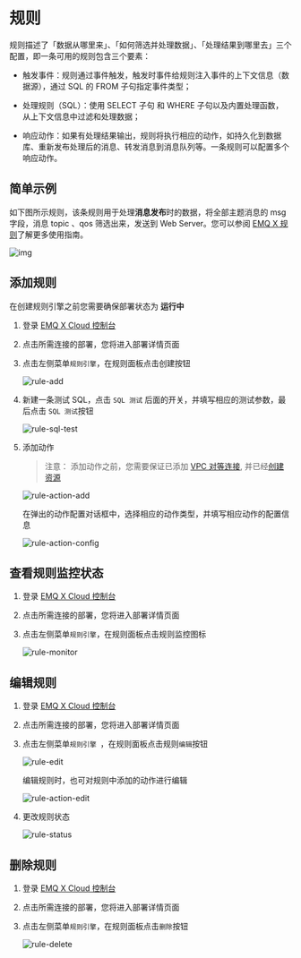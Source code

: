 # 规则

规则描述了「数据从哪里来」、「如何筛选并处理数据」、「处理结果到哪里去」三个配置，即一条可用的规则包含三个要素：

- 触发事件：规则通过事件触发，触发时事件给规则注入事件的上下文信息（数据源），通过 SQL 的 FROM 子句指定事件类型；

- 处理规则（SQL）：使用 SELECT 子句 和 WHERE 子句以及内置处理函数， 从上下文信息中过滤和处理数据；

- 响应动作：如果有处理结果输出，规则将执行相应的动作，如持久化到数据库、重新发布处理后的消息、转发消息到消息队列等。一条规则可以配置多个响应动作。



## 简单示例

如下图所示规则，该条规则用于处理**消息发布**时的数据，将全部主题消息的 msg 字段，消息 topic 、qos 筛选出来，发送到 Web Server。您可以参阅 [EMQ X 规则](https://docs.emqx.cn/cn/broker/latest/rule/rule-engine.html)了解更多使用指南。

![img](./_assets/rule_engine_detail.png)



## 添加规则

在创建规则引擎之前您需要确保部署状态为 **运行中**

1. 登录 [EMQ X Cloud 控制台](https://cloud.emqx.cn/console/)

2. 点击所需连接的部署，您将进入部署详情页面

3. 点击左侧菜单`规则引擎`，在规则面板点击创建按钮

   ![rule-add](./_assets/rule-add.png)

5. 新建一条测试 SQL，点击 `SQL 测试` 后面的开关，并填写相应的测试参数，最后点击 `SQL 测试`按钮

   ![rule-sql-test](./_assets/rule-sql-test.png)

6. 添加动作

   > 注意： 添加动作之前，您需要保证已添加 [VPC 对等连接](../vpc_peering.md), 并已经[创建资源](resource.md)

   ![rule-action-add](./_assets/rule-action-add.png)

   在弹出的动作配置对话框中，选择相应的动作类型，并填写相应动作的配置信息

   ![rule-action-config](./_assets/rule-action-config.png)



## 查看规则监控状态

1. 登录 [EMQ X Cloud 控制台](https://cloud.emqx.cn/console/)

2. 点击所需连接的部署，您将进入部署详情页面

3. 点击左侧菜单`规则引擎`，在规则面板点击规则监控图标

   ![rule-monitor](./_assets/rule-monitor.png)



## 编辑规则

1. 登录 [EMQ X Cloud 控制台](https://cloud.emqx.cn/console/)

2. 点击所需连接的部署，您将进入部署详情页面

3. 点击左侧菜单`规则引擎 `，在规则面板点击规则`编辑`按钮

   ![rule-edit](./_assets/rule-edit.png)

   编辑规则时，也可对规则中添加的动作进行编辑

   ![rule-action-edit](./_assets/rule-action-edit.png)

5. 更改规则状态

   ![rule-status](./_assets/rule-status.png)



## 删除规则

1. 登录 [EMQ X Cloud 控制台](https://cloud.emqx.cn/console/)

2. 点击所需连接的部署，您将进入部署详情页面

3. 点击左侧菜单`规则引擎`，在规则面板点击`删除`按钮

   ![rule-delete](./_assets/rule-delete.png)
